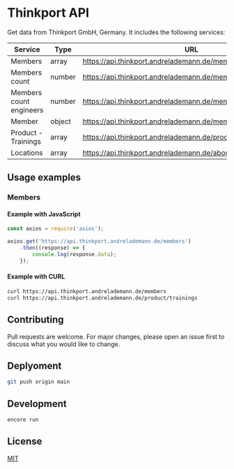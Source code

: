 # Thinkport API

Get data from Thinkport GmbH, Germany. It includes the following services:

| Service | Type |  URL |
| --- | --- | --- |
| Members | array | <https://api.thinkport.andrelademann.de/members> |
| Members count | number | <https://api.thinkport.andrelademann.de/members/count> |
| Members count engineers | number | <https://api.thinkport.andrelademann.de/members/count/engineers> |
| Member | object | <https://api.thinkport.andrelademann.de/member/Alice> |
| Product - Trainings | array | <https://api.thinkport.andrelademann.de/product/trainings> |
| Locations | array | <https://api.thinkport.andrelademann.de/about/locations> |

## Usage examples

### Members

#### Example with JavaScript

```javascript
const axios = require('axios');

axios.get('https://api.thinkport.andrelademann.de/members')
    .then((response) => {
        console.log(response.data);
    });
```

#### Example with CURL

```bash
curl https://api.thinkport.andrelademann.de/members
curl https://api.thinkport.andrelademann.de/product/trainings
```

## Contributing

Pull requests are welcome. For major changes, please open an issue first to discuss what you would like to change.

## Deplyoment

```bash
git push origin main
```

## Development

```bash
encore run
```

## License

[MIT](LICENSE)
